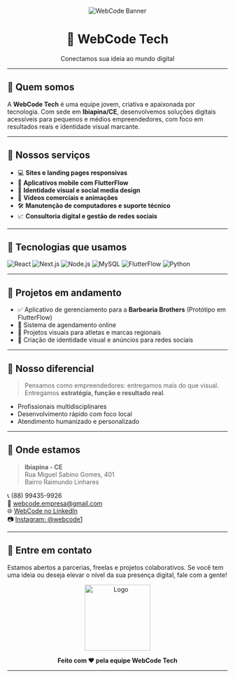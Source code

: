 <!-- Banner animado ou imagem de capa -->
<p align="center">
  <img src="https://github.com/WebCodeTech/WebCodeTech/assets/your-banner.gif" alt="WebCode Banner" />
</p>

<h1 align="center">🚀 WebCode Tech</h1>
<p align="center">Conectamos sua ideia ao mundo digital</p>

---

## 🧠 Quem somos

A **WebCode Tech** é uma equipe jovem, criativa e apaixonada por tecnologia. Com sede em **Ibiapina/CE**, desenvolvemos soluções digitais acessíveis para pequenos e médios empreendedores, com foco em resultados reais e identidade visual marcante.

---

## 🌟 Nossos serviços

- 💻 **Sites e landing pages responsivas**
- 📱 **Aplicativos mobile com FlutterFlow**
- 🎨 **Identidade visual e social media design**
- 🎥 **Vídeos comerciais e animações**
- 🛠️ **Manutenção de computadores e suporte técnico**
- 📈 **Consultoria digital e gestão de redes sociais**

---

## 🧩 Tecnologias que usamos

![React](https://img.shields.io/badge/-React-61DAFB?style=for-the-badge&logo=react&logoColor=black)
![Next.js](https://img.shields.io/badge/-Next.js-black?style=for-the-badge&logo=next.js)
![Node.js](https://img.shields.io/badge/-Node.js-339933?style=for-the-badge&logo=node.js&logoColor=white)
![MySQL](https://img.shields.io/badge/-MySQL-4479A1?style=for-the-badge&logo=mysql&logoColor=white)
![FlutterFlow](https://img.shields.io/badge/-FlutterFlow-7D3AFB?style=for-the-badge&logo=flutter&logoColor=white)
![Python](https://img.shields.io/badge/-Python-3776AB?style=for-the-badge&logo=python&logoColor=white)

---

## 💼 Projetos em andamento

- ✅ Aplicativo de gerenciamento para a **Barbearia Brothers** (Protótipo em FlutterFlow)
- 🧠 Sistema de agendamento online
- 🎯 Projetos visuais para atletas e marcas regionais
- 📣 Criação de identidade visual e anúncios para redes sociais

---

## 🧠 Nosso diferencial

> Pensamos como empreendedores: entregamos mais do que visual. Entregamos **estratégia, função e resultado real**.

- Profissionais multidisciplinares
- Desenvolvimento rápido com foco local
- Atendimento humanizado e personalizado

---

## 📍 Onde estamos

> **Ibiapina - CE**  
> Rua Miguel Sabino Gomes, 401  
> Bairro Raimundo Linhares

📞 (88) 99435-9926  
📧 webcode.empresa@gmail.com  
🌐 [WebCode no LinkedIn](https://linkedin.com/company/webcode1)  
📷 [Instagram: @webcode1](https://instagram.com/webcode1)

---

## 🤝 Entre em contato

Estamos abertos a parcerias, freelas e projetos colaborativos. Se você tem uma ideia ou deseja elevar o nível da sua presença digital, fale com a gente!

<p align="center">
  <img src="https://github.com/WebCodeTech/WebCodeTech/assets/logo-webcode.png" alt="Logo" width="150"/>
</p>

<p align="center">
  <b>Feito com ❤️ pela equipe WebCode Tech</b>
</p>

---

